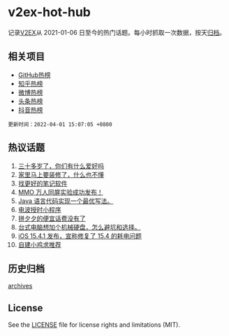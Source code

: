 # v2ex-hot-hub

 记录[V2EX](https://www.v2ex.com/)从 2021-01-06 日至今的热门话题。每小时抓取一次数据，按天[归档](archives)。
 
 ## 相关项目

- [GitHub热榜](https://github.com/snaildev/github-hot-hub)
- [知乎热榜](https://github.com/snaildev/zhihu-hot-hub)
- [微博热榜](https://github.com/snaildev/weibo-hot-hub)
- [头条热榜](https://github.com/snaildev/toutiao-hot-hub)
- [抖音热榜](https://github.com/snaildev/douyin-hot-hub)


 `更新时间：2022-04-01 15:07:05 +0800`

## 热议话题

1. [三十多岁了，你们有什么爱好吗](https://www.v2ex.com/t/844250)
1. [家里马上要装修了，什么也不懂](https://www.v2ex.com/t/844240)
1. [找更好的笔记软件](https://www.v2ex.com/t/844271)
1. [MMO 万人同屏实验成功发布！](https://www.v2ex.com/t/844129)
1. [Java 语言代码实现一个最优写法。](https://www.v2ex.com/t/844140)
1. [电波授时小程序](https://www.v2ex.com/t/844122)
1. [拼夕夕的便宜话费没有了](https://www.v2ex.com/t/844208)
1. [台式电脑想加个机械硬盘，怎么避坑和选择。](https://www.v2ex.com/t/844228)
1. [iOS 15.4.1 发布，宣称修复了 15.4 的耗电问题](https://www.v2ex.com/t/844207)
1. [自建小鸡求推荐](https://www.v2ex.com/t/844188)

## 历史归档

[archives](archives)

## License

See the [LICENSE](LICENSE) file for license rights and limitations (MIT).

